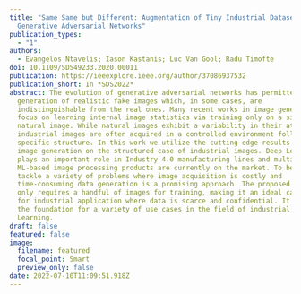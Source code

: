 ```yaml
---
title: "Same Same but Different: Augmentation of Tiny Industrial Datasets using
  Generative Adversarial Networks"
publication_types:
  - "1"
authors:
  - Evangelos Ntavelis; Iason Kastanis; Luc Van Gool; Radu Timofte
doi: 10.1109/SDS49233.2020.00011
publication: https://ieeexplore.ieee.org/author/37086937532
publication_short: In *SDS2022*
abstract: The evolution of generative adversarial networks has permitted the
  generation of realistic fake images which, in some cases, are
  indistinguishable from the real ones. Many recent works in image generation
  focus on learning internal image statistics via training only on a single
  natural image. While natural images exhibit a variability in their attributes,
  industrial images are often acquired in a controlled environment following a
  specific structure. In this work we utilize the cutting-edge results of single
  image generation on the structured case of industrial images. Deep Learning
  plays an important role in Industry 4.0 manufacturing lines and multiple
  ML-based image processing products are currently on the market. To be able to
  tackle a variety of problems where image acquisition is costly and
  time-consuming data generation is a promising approach. The proposed method
  only requires a handful of images for training, making it an ideal candidate
  for industrial application where data is scarce and confidential. It provides
  the foundation for a variety of use cases in the field of industrial Deep
  Learning.
draft: false
featured: false
image:
  filename: featured
  focal_point: Smart
  preview_only: false
date: 2022-07-10T11:09:51.918Z
---
```

